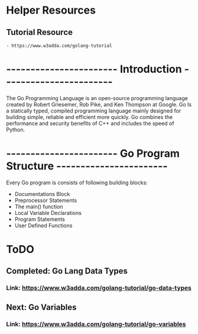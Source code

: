 # Helper Resources

## Tutorial Resource
	- https://www.w3adda.com/golang-tutorial

# ----------------------- Introduction -----------------------

The Go Programming Language is an open-source programming language
created by Robert Griesemer, Rob Pike, and Ken Thompson at Google. Go Is a
statically typed, compiled programming language mainly designed for building
simple, reliable and efficient more quickly. Go combines the performance and
security benefits of C++ and includes the speed of Python.

# ----------------------- Go Program Structure -----------------------
Every Go program is consists of following building blocks:
- Documentations Block
- Preprocessor Statements
- The main() function
- Local Variable Declarations
- Program Statements
- User Defined Functions

# ToDO

## Completed: Go Lang Data Types
### Link: https://www.w3adda.com/golang-tutorial/go-data-types

## Next: Go Variables
### Link: https://www.w3adda.com/golang-tutorial/go-variables